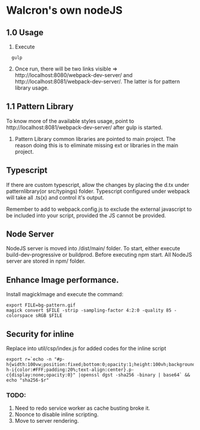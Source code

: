 # Walcron's own nodeJS

## 1.0 Usage
1. Execute
```
  gulp
```
2. Once run, there will be two links visible => http://localhost:8080/webpack-dev-server/ and http://localhost:8081/webpack-dev-server/. The latter is for pattern library usage.

## 1.1 Pattern Library
To know more of the available styles usage, point to http://localhost:8081/webpack-dev-server/ after gulp is started.

1. Pattern Library common libraries are pointed to main project. The reason doing this is to eliminate missing ext or libraries in the main project.

## Typescript
If there are custom typescript, allow the changes by placing the d.tx under patternlibrary(or src/typings) folder. Typescript configured under webpack will take all .ts(x) and control it's output.

Remember to add to webpack.config.js to exclude the external javascript to be included into your script, provided the JS cannot be provided.

## Node Server
NodeJS server is moved into /dist/main/ folder. To start, either execute build-dev-progressive or buildprod. Before executing npm start.
All NodeJS server are stored in npm/ folder.

## Enhance Image performance.
Install magickImage and execute the command:
```
export FILE=bg-pattern.gif
magick convert $FILE -strip -sampling-factor 4:2:0 -quality 85 -colorspace sRGB $FILE
```

## Security for inline
Replace into util/csp/index.js for added codes for the inline script
```
export r=`echo -n "#p-h{width:100vw;position:fixed;bottom:0;opacity:1;height:100vh;background:#888888AA}#p-h-i{color:#FFF;padding:20%;text-align:center}.p-c{display:none;opacity:0}" |openssl dgst -sha256 -binary | base64` && echo "sha256-$r"
```

### TODO:
1. Need to redo service worker as cache busting broke it.
2. Noonce to disable inline scripting.
3. Move to server rendering.
